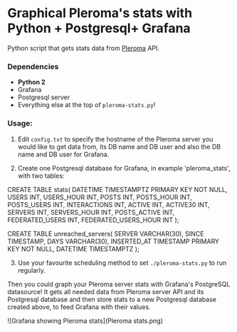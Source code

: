 Graphical Pleroma's stats with Python + Postgresql+ Grafana
===========================================================

Python script that gets stats data from [Pleroma](https://pleroma.social) API.

### Dependencies

-   **Python 2**
-   Grafana
-   Postgresql server 
-   Everything else at the top of `pleroma-stats.py`!

### Usage:

1. Edit `config.txt` to specify the hostname of the Pleroma server you would like to get data from, its DB 
   name and DB user and also the DB name and DB user for Grafana.

2. Create one Postgresql database for Grafana, in example 'pleroma_stats', with two tables:

CREATE TABLE stats(
DATETIME TIMESTAMPTZ PRIMARY KEY NOT NULL,
USERS INT,
USERS_HOUR INT,
POSTS INT,
POSTS_HOUR INT, POSTS_USERS INT,
INTERACTIONS INT,
ACTIVE INT, ACTIVE30 INT,
SERVERS INT, SERVERS_HOUR INT,
POSTS_ACTIVE INT,
FEDERATED_USERS INT, FEDERATED_USERS_HOUR INT
);

CREATE TABLE unreached_servers(
SERVER VARCHAR(30),
SINCE TIMESTAMP,
DAYS VARCHAR(30),
INSERTED_AT TIMESTAMP PRIMARY KEY NOT NULL,
DATETIME TIMESTAMPTZ
);

3. Use your favourite scheduling method to set `./pleroma-stats.py` to run regularly.

Then you could graph your Pleroma server stats with Grafana's PostgreSQL datasource!
It gets all needed data from Pleroma server API and its Postgresql database and then store stats to a new Postgresql database created above, to feed Grafana with their values.

![Grafana showing Pleroma stats](Pleroma stats.png)

